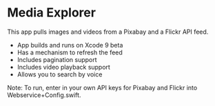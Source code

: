 # Media Explorer

This app pulls images and videos from a Pixabay and a Flickr API feed.

* App builds and runs on Xcode 9 beta
* Has a mechanism to refresh the feed
* Includes pagination support
* Includes video playback support
* Allows you to search by voice

Note:  To run, enter in your own API keys for Pixabay and Flickr into Webservice+Config.swift.
